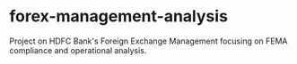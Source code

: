 # forex-management-analysis
Project on HDFC Bank's Foreign Exchange Management focusing on FEMA compliance and operational analysis.
